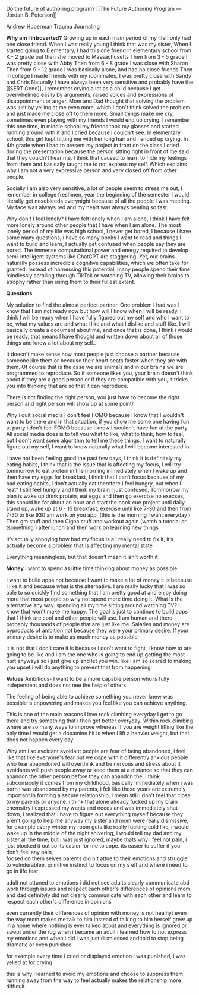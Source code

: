 Do the future of authoring program?
[[The Future Authoring Program — Jordan B. Peterson]]

Andrew Huberman Trauma Journaling

**Why am I introverted?**
Growing up in each main period of my life I only had one close friend.
When I was really young I think that was my sister, 
When I started going to Elementary, I had this one friend in elementary school from K - 2 grade but then she moved to Massachusetts
Then from 3 - 5 grade I was pretty close with Abby 
Then from 6 - 8 grade I was close with Sharon
Then from 9 - 12 grade I was basically alone, and had no close friends
Then in college I made friends with my roommates, I was pretty close with Sandy and Chris
Naturally I have always been very sensitive and probably have the [[SERT Gene]], I remember crying a lot as a child because I get overwhelmed easily by arguments, raised voices and expressions of disappointment or anger. 
Mom and Dad thought that solving the problem was just by yelling at me even more, which I don't think solved the problem and just made me close off to them more. 
Small things make me cry, sometimes even playing with my friends I would end up crying.
I remember this one time, in middle school my friends took my glasses and started running around with it and I cried because I couldn't see.
In elementary school, this girl kept hitting me with her long hair and I ended up crying.
In 4th grade when I had to present my project in front on the class I cried during the presentation because the person sitting right in front of me said that they couldn't hear me. 
I think that caused to learn to hide my feelings from them and basically taught me to not express my self. 
Which explains why I am not a very expressive person and very closed off from other people.

Socially I am also very sensitive, a lot of people seem to stress me out, I remember in college freshmen, year the beginning of the semester i would literally get nosebleeds everynight because of all the people I was meeting. My face was always red and my heart was always beating so fast. 



Why don't I feel lonely?
I have felt lonely when I am alone, I think I have felt more lonely around other people that I have when I am alone. 
The most lonely period of my life was high school, 
I never get bored, I because I have some many questions, I have so many books I want to read and things I want to build and learn, I actually get confused when people say they are bored. 
The immense computational power and energy required to develop semi-intelligent systems like ChatGPT are staggering. Yet, our brains naturally possess incredible cognitive capabilities, which we often take for granted. Instead of harnessing this potential, many people spend their time mindlessly scrolling through TikTok or watching TV, allowing their brains to atrophy rather than using them to their fullest extent.


**Questions**

My solution to find the almost perfect partner. 
One problem I had was I know that I am not ready now but how will I know when I will be ready. I think I will be ready when I have fully figured out my self and who I want to be, what my values are and what i like and what I dislike and stuff like. 
I will basically create a document about me, and once that is done, I think i would be ready, that means I have thought and written down about all of those things and know a lot about my self..

It doesn't make sense how most people just choose a partner because someone like them or because their heart beats faster when they are with them.
Of course that is the case we are animals and in our brains we are programmed to reproduce. So if someone likes you, your brain doesn't think about if they are a good person or if they are compatible with you, it tricks you into thinking that are so that it can reproduce. 

There is not finding the right person, you just have to become the right person and right person will show up at some point/


Why i quit social media
I don't feel FOMO because I know that I wouldn't want to be there and in that situation, if you show me some one having fun at party i don't feel FOMO because i know i wouldn't have fun at the party
All social media does is to tell you what to like, what to think, how to feel, but I don't want some algorithm to tell me these things, I want to naturally figure out my self, I want to know naturally what I will become interested in.

I have not been feeling good the past few days, I think it is definitely my eating habits, I think that is the issue that is affecting my focus, I will try tommorrow to eat protein in the morning immediately when I wake up and then have my eggs for breakfast, I think that I can’t focus because of my bad eating habits, I don’t actually eat therefore I feel hungry, but when I “eat” I still feel hungry and I think my brain I just confused,
Tommorrow my plan is wake up drink protein, eat eggs and then go exercise no execses, this should be for about an hour and start the book cue project until daily stand up, wake up at 6 - 15 breakfast, exercise until like 7-30 and then from 7-30 to like 930 am work on you app,  (this is the morning I want everyday )
Then gm stuff and then Cigna stuff and workout again (watch a tutorial or tsomething ) after lunch and then work on learning new things

It’s actually annoying how bad my focus is a I really need to fix it, it’s actually become a problem that is affecting my mental state

Everything meaningless, but that doesn't mean it isn't worth it

**Money**
I want to spend as little time thinking about money as possible

I want to build apps not because I want to make a lot of money it is because I like it and because what is the alternative. I am really lucky that I was so able to so quickly find something that I am pretty good at and enjoy doing more that most people so why not spend more time doing it. What is the alternative any way. spending all my time sitting around watching TV? I know that won't make me happy.
The goal is just to continue to build apps that I think are cool and other people will use. I am human and there probably thousands of people that are just like me. 
Salaries and money are byproducts of ambition not because they were your primary desire.
If your primary desire is to make as much money as possible



it is not that i don't care it is because i don't want to fight, i know how to are going to be like and i am the one who is going to end up getting the most hurt anyways so i just give up and let you win.
like i am so scared to making you upset i will do anything to prevent that from happening 

**Values**
Ambitious- I want to be a more capable person who is fully independent and does not nee the help of others. 

The feeling of being able to achieve something you never knew was possible is enpowering and makes you feel like you can achieve anything.

This is one of the main reasons I love rock climbing everyday I get to go there and try something that I then get better everyday.
Within rock climbing where are so many ways to improve whereas if you are weight lifting like the only time I would get a dopamine hit is when I lift a heavier weight, but that does not happen every day. 


Why am i so avoidant
avoidant people are fear of being abandoned, i feel like that like everyone's fear but we cope with it differently 
anxious people who fear abaondoned will overthink and be nervous and stress about it
avoidants will push people away or keep them at a distance so that they can abandon the other person before they can abandon the, 
i think subconsiouly it comes from my childhood, basically immediately when i was born i was abandoned by my parents, i felt like those years are extremely important in forming a secure relationship, I mean still i don't feel that close to my parents or anyone.
i think that alone already fucked up my brain chemsitry 
i expressed my wants and needs and was immediately shut down, i realized that i have to figure out everything myself because they aren't going to help me anyway
my sister and mom were really dismissive,
for example every winter my room gets like really fucking cold like, i would wake up in the middle of the night shivering, i would tell my dad and my sister all the time, but i was just ignored, 
maybe thats why i feel not pain, i just blocked it out so its easier for me to cope. 
its easier to suffer if you don't feel any pain, 
\
focsed on them selves
parents did n't attue to their emotions and struggle to vulnderablee, 
primitive instinct to focus on my s elf and where i need to go in life
fear

adult not attuned to emotions
i did not see adults clearly communicate abd work through issues and respect each other's differences of opinions
mom and dad definityly did not clearly communicate with each other and learn to respect each other's difference in opinions

even currently their differences of opinion with money is not healhyt
even the way mom makes me talk to him instead of talking to him herself 
grew up in a home where nothing is ever talked about and everything is ignored or swept under the rug
when i became an adult i learned how to not express my emotions 
and when i did i was just dismiessed and told to stop being dramatic or even punished


for example every time i cried or displayed emotion i was punished, i was yelled at for crying  

this is why i learned to avoid my emotions and choose to suppress them 
running away from the way to feel actually makes the relationship more difficult.
